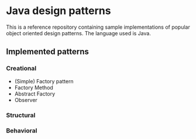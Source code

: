 # Java design patterns

This is a reference repository containing sample implementations of
popular object oriented design patterns. The language used is Java.

## Implemented patterns

### Creational
- (Simple) Factory pattern
- Factory Method
- Abstract Factory
- Observer

### Structural


### Behavioral